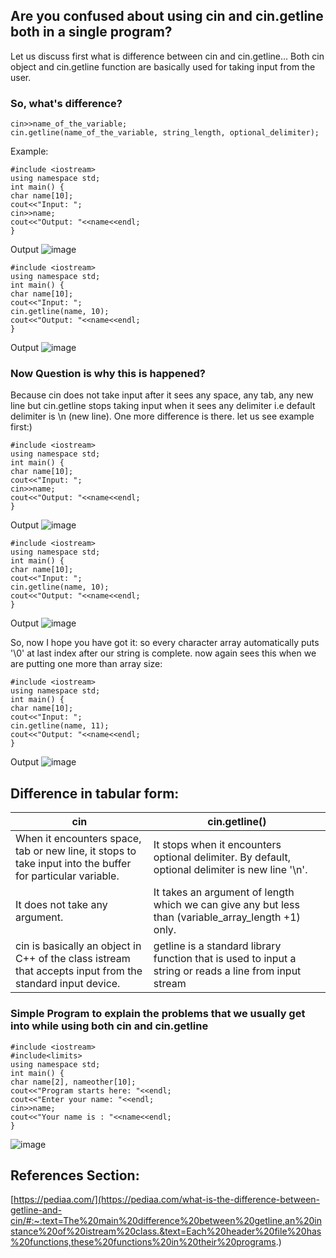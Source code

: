 
## Are you confused about using cin and cin.getline both in a single program? 
Let us discuss first what is difference between cin and cin.getline…
Both cin object and cin.getline function are basically used for taking input from the user.
### So, what's difference?
```
cin>>name_of_the_variable;
cin.getline(name_of_the_variable, string_length, optional_delimiter);
```
Example:
```
#include <iostream>
using namespace std;
int main() {
char name[10];
cout<<"Input: ";
cin>>name;
cout<<"Output: "<<name<<endl;
}
```
Output
![image](https://user-images.githubusercontent.com/74251229/151370865-df75b047-925b-4ba5-8744-1a28514b5865.png)

```
#include <iostream>
using namespace std;
int main() {
char name[10];
cout<<"Input: ";
cin.getline(name, 10);
cout<<"Output: "<<name<<endl;
}
```

Output
![image](https://user-images.githubusercontent.com/74251229/151370911-198c1b99-5c03-4eb5-82df-b1a013130318.png)


### Now Question is why this is happened?
Because cin does not take input after it sees any space, any tab, any new line but cin.getline stops taking input when it sees any delimiter i.e default delimiter is \n (new line).
One more difference is there. let us see example first:)
```
#include <iostream>
using namespace std;
int main() {
char name[10];
cout<<"Input: ";
cin>>name;
cout<<"Output: "<<name<<endl;
}
```
Output
![image](https://user-images.githubusercontent.com/74251229/151370944-7a311d40-c2dd-4d27-a558-02706571f05c.png)

```
#include <iostream>
using namespace std;
int main() {
char name[10];
cout<<"Input: ";
cin.getline(name, 10);
cout<<"Output: "<<name<<endl;
}
```
Output
![image](https://user-images.githubusercontent.com/74251229/151370971-de765a73-f70e-459e-a976-21cad47a5477.png)

So, now I hope you have got it: 
so every character array automatically puts '\0' at last index after our string is complete. 
now again sees this when we are putting one more than array size:
```
#include <iostream>
using namespace std;
int main() {
char name[10];
cout<<"Input: ";
cin.getline(name, 11);
cout<<"Output: "<<name<<endl;
}
```
Output
![image](https://user-images.githubusercontent.com/74251229/151371009-11c7960e-1a03-4199-9325-34ac7c2ce8c8.png)


## Difference in tabular form:


|  cin | cin.getline() |
|------|---------------|
| When it encounters space, tab or new line, it stops to take input into the buffer for particular variable. | It stops when it encounters optional delimiter. By default, optional delimiter is new line '\n'. |
| It does not take any argument. | It takes an argument of length which we can give any but less than (variable_array_length +1) only. |
| cin is basically an object in C++ of the class istream that accepts input from the standard input device. | getline is a standard library function that is used to input a string or reads a line from input stream |






### Simple Program to explain the problems that we usually get into while using both cin and cin.getline

```
#include <iostream>
#include<limits>
using namespace std;
int main() {
char name[2], nameother[10];
cout<<"Program starts here: "<<endl;
cout<<"Enter your name: "<<endl;
cin>>name;
cout<<"Your name is : "<<name<<endl;
}
```
![image](https://user-images.githubusercontent.com/74251229/153026692-c7e014ce-2be8-41c2-866f-1ef4edcc5350.png)
<!--
```
#include <iostream>
// #include<limits>
using namespace std;
int main() {
char name[2], nameother[10];
cout<<"Program starts here: "<<endl;
cout<<"Enter your name: "<<endl;
cin>>name;
cout<<"Your name is : "<<name<<endl;
cout<<"Enter your nick name: "<<endl;
cin.getline(nameother, 10);
cout<<"Your nick name is: "<<nameother<<endl;
}
```

```
#include <iostream>
using namespace std;
int main() {
char name[10], nameother[10];
cin>>name;
cout<<name;
cin.getline(nameother, 10);
cout<<nameother<<endl;
}
```
Firstly, Let us discuss…After we will run this program, what we will found:)
INPUT
Strawberry
-->

## References Section:
[https://pediaa.com/](https://pediaa.com/what-is-the-difference-between-getline-and-cin/#:~:text=The%20main%20difference%20between%20getline,an%20instance%20of%20istream%20class.&text=Each%20header%20file%20has%20functions,these%20functions%20in%20their%20programs.)


